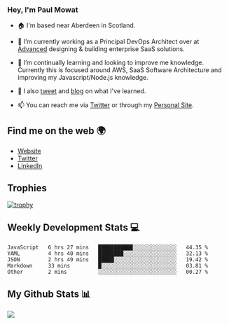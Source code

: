 ### Hey, I'm Paul Mowat

- 🏠 I'm based near Aberdeen in Scotland.
- 💼 I’m currently working as a Principal DevOps Architect over at [Advanced](https://www.oneadvanced.com/) designing & building enterprise SaaS solutions.
- 📖 I’m continually learning and looking to improve me knowledge. Currently this is focused around AWS, SaaS Software Architecture and improving my Javascript/Node.js knowledge.
- 📔 I also [tweet](https://twitter.com/paul_mowat) and [blog](https://www.paulmowat.co.uk/blog) on what I've learned.

- 📫 You can reach me via [Twitter](https://twitter.com/paul_mowat) or through my [Personal Site](https://www.paulmowat.co.uk).


## Find me on the web 🌍

- [Website](https://www.paulmowat.co.uk)
- [Twitter](https://twitter.com/paul_mowat)
- [LinkedIn](https://www.linkedin.com/in/paulmowat)

## Trophies

[![trophy](https://github-profile-trophy.vercel.app/?username=paulmowat)](https://github.com/paulmowat/github-profile-trophy)

## Weekly Development Stats 💻

<!--START_SECTION:waka-->
```text
JavaScript   6 hrs 27 mins   ███████████░░░░░░░░░░░░░░   44.35 % 
YAML         4 hrs 40 mins   ████████░░░░░░░░░░░░░░░░░   32.13 % 
JSON         2 hrs 49 mins   █████░░░░░░░░░░░░░░░░░░░░   19.42 % 
Markdown     33 mins         █░░░░░░░░░░░░░░░░░░░░░░░░   03.81 % 
Other        2 mins          ░░░░░░░░░░░░░░░░░░░░░░░░░   00.27 % 
```
<!--END_SECTION:waka-->

## My Github Stats 📊

![](https://github-readme-stats.vercel.app/api?username=paulmowat&show_icons=true&count_private=true)
